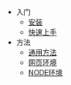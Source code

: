 * 入门
  * [安装](basic/setup)
  * [快速上手](basic/import)
* 方法
  * [通用方法](methods/public)
  * [网页环境](methods/web)
  * [NODE环境](methods/nodejs)
